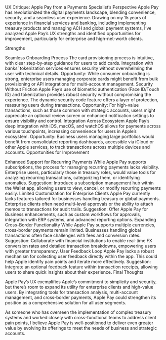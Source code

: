 UX Critique: Apple Pay from a Payments Specialist’s Perspective
Apple Pay has revolutionized the digital payments landscape, blending convenience, security, and a seamless user experience. Drawing on my 15 years of experience in financial services and banking, including implementing treasury products and managing ACH and global payment systems, I’ve analyzed Apple Pay’s UX strengths and identified opportunities for improvement, particularly for enterprise and high-net-worth clients.

Strengths

Seamless Onboarding Process
The card provisioning process is intuitive, with clear step-by-step guidance for users to add cards. Integration with banks’ tokenization services ensures security without overwhelming the user with technical details.
Opportunity: While consumer onboarding is strong, enterprise users managing corporate cards might benefit from bulk provisioning or API integrations for multi-account management.
Security Without Friction
Apple Pay’s use of biometric authentication (Face ID/Touch ID) and tokenization provides robust security without compromising the experience.
The dynamic security code feature offers a layer of protection, reassuring users during transactions.
Opportunity: For high-value transactions, such as those common with strategic accounts, users might appreciate an optional review screen or enhanced notification settings to ensure visibility and control.
Integration Across Ecosystem
Apple Pay’s deep integration with iOS, macOS, and watchOS allows for payments across various touchpoints, increasing convenience for users in Apple’s ecosystem.
Opportunity: Business users managing large portfolios would benefit from consolidated reporting dashboards, accessible via iCloud or other Apple services, to track transactions across multiple devices and accounts.
Opportunities for Improvement

Enhanced Support for Recurring Payments
While Apple Pay supports subscriptions, the process for managing recurring payments lacks visibility. Enterprise users, particularly those in treasury roles, would value tools for analyzing recurring transactions, categorizing them, or identifying anomalies.
Suggestion: Introduce a subscription management hub within the Wallet app, allowing users to view, cancel, or modify recurring payments easily.
Limited Customization for Enterprise Clients
Apple Pay currently lacks features tailored for businesses handling treasury or global payments. Enterprise clients often need multi-level approvals or the ability to attach memos to transactions for audit trails.
Suggestion: Offer Apple Pay for Business enhancements, such as custom workflows for approvals, integration with ERP systems, and advanced reporting options.
Expanding Cross-Border Functionality
While Apple Pay supports multiple currencies, cross-border payments remain limited. Businesses handling global transactions often face challenges with fees and conversion rates.
Suggestion: Collaborate with financial institutions to enable real-time FX conversion rates and detailed transaction breakdowns, empowering users with greater transparency.
User Feedback Loop
Apple Pay lacks a robust mechanism for collecting user feedback directly within the app. This could help Apple identify pain points and iterate more effectively.
Suggestion: Integrate an optional feedback feature within transaction receipts, allowing users to share quick insights about their experience.
Final Thoughts

Apple Pay’s UX exemplifies Apple’s commitment to simplicity and security, but there’s room to expand its utility for enterprise clients and high-value users. By integrating tools for transaction analysis, multi-account management, and cross-border payments, Apple Pay could strengthen its position as a comprehensive solution for all user segments.

As someone who has overseen the implementation of complex treasury systems and worked closely with cross-functional teams to address client pain points, I believe Apple Pay is well-positioned to deliver even greater value by evolving its offerings to meet the needs of business and strategic accounts.


